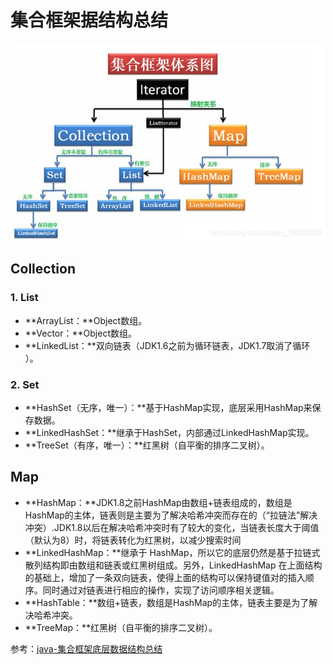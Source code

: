 # 集合框架据结构总结

![](./figure/java集合.png)

## Collection

### 1. List

* **ArrayList：**Object数组。
* **Vector：**Object数组。
* **LinkedList：**双向链表（JDK1.6之前为循环链表，JDK1.7取消了循环 ）。

### 2. Set

* **HashSet（无序，唯一）：**基于HashMap实现，底层采用HashMap来保存数据。
* **LinkedHashSet：**继承于HashSet，内部通过LinkedHashMap实现。
* **TreeSet（有序，唯一）：**红黑树（自平衡的排序二叉树）。

## Map

* **HashMap：**JDK1.8之前HashMap由数组+链表组成的，数组是HashMap的主体，链表则是主要为了解决哈希冲突而存在的（“拉链法”解决冲突）.JDK1.8以后在解决哈希冲突时有了较大的变化，当链表长度大于阈值（默认为8）时，将链表转化为红黑树，以减少搜索时间  
* **LinkedHashMap：**继承于 HashMap，所以它的底层仍然是基于拉链式散列结构即由数组和链表或红黑树组成。另外，LinkedHashMap 在上面结构的基础上，增加了一条双向链表，使得上面的结构可以保持键值对的插入顺序。同时通过对链表进行相应的操作，实现了访问顺序相关逻辑。
* **HashTable：**数组+链表，数组是HashMap的主体，链表主要是为了解决哈希冲突。
* **TreeMap：**红黑树（自平衡的排序二叉树）。

参考：[java-集合框架底层数据结构总结](https://blog.csdn.net/qq_28033239/article/details/98204664?utm_medium=distribute.pc_relevant.none-task-blog-BlogCommendFromBaidu-1.not_use_machine_learn_pai&depth_1-utm_source=distribute.pc_relevant.none-task-blog-BlogCommendFromBaidu-1.not_use_machine_learn_pai)